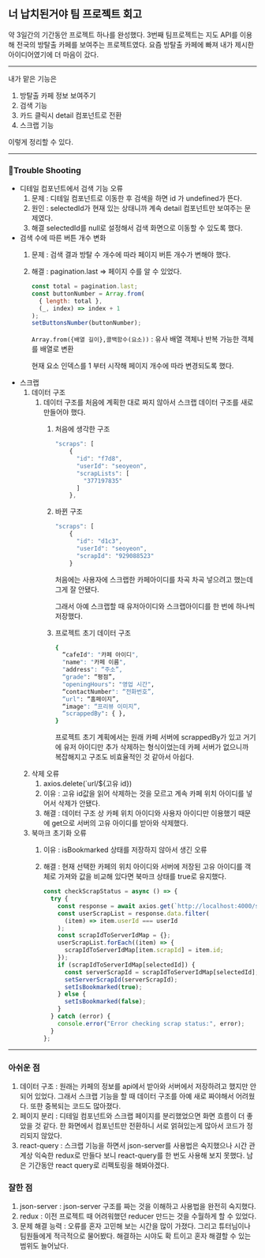 ## 너 납치된거야 팀 프로젝트 회고

약 3일간의 기간동안 프로젝트 하나를 완성했다. 3번째 팀프로젝트는 지도 API를 이용해 전국의 방탈출 카페를 보여주는 프로젝트였다. 요즘 방탈출 카페에 빠져 내가 제시한 아이디어였기에 더 마음이 갔다.

---

내가 맡은 기능은

1. 방탈출 카페 정보 보여주기
2. 검색 기능
3. 카드 클릭시 detail 컴포넌트로 전환
4. 스크랩 기능

이렇게 정리할 수 있다.

---

### 🚦Trouble Shooting

- 디테일 컴포넌트에서 검색 기능 오류
  1. 문제 : 디테일 컴포넌트로 이동한 후 검색을 하면 id 가 undefined가 뜬다.
  2. 원인 : selectedId가 현재 있는 상태니까 계속 detail 컴포넌트만 보여주는 문제였다.
  3. 해결 selectedId를 null로 설정해서 검색 화면으로 이동할 수 있도록 했다.
- 검색 수에 따른 버튼 개수 변화
  1. 문제 : 검색 결과 방탈 수 개수에 따라 페이지 버튼 개수가 변해야 했다.
  2. 해결 : pagination.last ⇒ 페이지 수를 알 수 있었다.

     ```jsx
     const total = pagination.last;
     const buttonNumber = Array.from(
       { length: total },
       (_, index) => index + 1
     );
     setButtonsNumber(buttonNumber);
     ```

     `Array.from({배열 길이},콜백함수(요소))` : 유사 배열 객체나 반복 가능한 객체를 배열로 변환

     현재 요소 인덱스를 1 부터 시작해 페이지 개수에 따라 변경되도록 했다.
- 스크랩
  1. 데이터 구조
     1. 데이터 구조를 처음에 계획한 대로 짜지 않아서 스크랩 데이터 구조를 새로 만들어야 했다.
        1. 처음에 생각한 구조

           ```jsx
           "scraps": [
               {
                 "id": "f7d8",
                 "userId": "seoyeon",
                 "scrapLists": [
                   "377197835"
                 ]
               },
           ```

        2. 바뀐 구조

           ```jsx
           "scraps": [
               {
                 "id": "d1c3",
                 "userId": "seoyeon",
                 "scrapId": "929088523"
               }
           ```

           처음에는 사용자에 스크랩한 카페아이디를 차곡 차곡 넣으려고 했는데 그게 잘 안됐다.

           그래서 아예 스크랩할 때 유저아이디와 스크랩아이디를 한 번에 하나씩 저장했다.

        3. 프로젝트 초기 데이터 구조

           ```bash
           {
             “cafeId": "카페 아이디",
             "name": "카페 이름",
             "address": “주소”,
             “grade": “평점”,
             "openingHours": "영업 시간",
             “contactNumber": “전화번호”,
             “url": “홈페이지”,
             “image": “프리뷰 이미지”,
             “scrappedBy": { },
           }
           ```

           프로젝트 초기 계획에서는 원래 카페 서버에 scrappedBy가 있고 거기에 유저 아이디만 추가 삭제하는 형식이었는데 카페 서버가 없으니까 복잡해지고 구조도 비효율적인 것 같아서 아쉽다.
  2. 삭제 오류
     1. axios.delete(`url/${고유 id})
     2. 이유 : 고유 id값을 읽어 삭제하는 것을 모르고 계속 카페 위치 아이디를 넣어서 삭제가 안됐다.
     3. 해결 : 데이터 구조 상 카페 위치 아이디와 사용자 아이디만 이용했기 때문에 get으로 서버의 고유 아이디를 받아와 삭제했다.
  3. 북마크 초기화 오류
     1. 이유 : isBookmarked 상태를 저장하지 않아서 생긴 오류
     2. 해결 : 현재 선택한 카페의 위치 아이디와 서버에 저장된 고유 아이디를 객체로 가져와 값을 비교해 있다면 북마크 상태를 true로 유지했다.

        ```jsx
        const checkScrapStatus = async () => {
          try {
            const response = await axios.get(`http://localhost:4000/scraps`);
            const userScrapList = response.data.filter(
              (item) => item.userId === userId
            );
            const scrapIdToServerIdMap = {};
            userScrapList.forEach((item) => {
              scrapIdToServerIdMap[item.scrapId] = item.id;
            });
            if (scrapIdToServerIdMap[selectedId]) {
              const serverScrapId = scrapIdToServerIdMap[selectedId];
              setServerScrapId(serverScrapId);
              setIsBookmarked(true);
            } else {
              setIsBookmarked(false);
            }
          } catch (error) {
            console.error("Error checking scrap status:", error);
          }
        };
        ```

---

### 아쉬운 점

1. 데이터 구조 : 원래는 카페의 정보를 api에서 받아와 서버에서 저장하려고 했지만 안되어 있었다. 그래서 스크랩 기능을 할 때 데이터 구조를 아예 새로 짜야해서 어려웠다. 또한 중복되는 코드도 많아졌다.
2. 페이지 분리 : 디테일 컴포넌트와 스크랩 페이지를 분리했었으면 화면 흐름이 더 좋았을 것 같다. 한 화면에서 컴포넌트만 전환하니 서로 얽혀있는게 많아서 코드가 정리되지 않았다.
3. react-query : 스크랩 기능을 하면서 json-server를 사용법은 숙지했으나 시간 관계상 익숙한 redux로 만들다 보니 react-query를 한 번도 사용해 보지 못했다. 남은 기간동안 react query로 리펙토링을 해봐야겠다.

### 잘한 점

1. json-server : json-server 구조를 짜는 것을 이해하고 사용법을 완전히 숙지했다.
2. redux : 이전 프로젝트 때 어려워했던 reducer 만드는 것을 수월하게 할 수 있었다.
3. 문제 해결 능력 : 오류를 혼자 고민해 보는 시간을 많이 가졌다. 그리고 튜터님이나 팀원들에게 적극적으로 물어봤다. 해결하는 시야도 확 트이고 혼자 해결할 수 있는 범위도 늘어났다.
